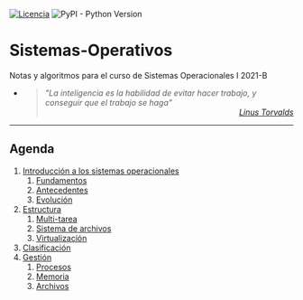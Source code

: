 [![Licencia](https://img.shields.io/badge/license-MIT-blue.svg)](http://kmonsoor.mit-license.org/) ![PyPI - Python Version](https://img.shields.io/pypi/pyversions/matplotlib)

# Sistemas-Operativos
Notas y algoritmos para el curso de Sistemas Operacionales I 2021-B

* > <i>"La inteligencia es la habilidad de evitar hacer trabajo, y conseguir que el trabajo se haga"</i><br>
<cite style="display:block; text-align: right">[Linus Torvalds](https://es.wikipedia.org/wiki/Linus_Torvalds)</cite>


---
## Agenda
1. [Introducción a los sistemas operacionales][11]
    1. [Fundamentos][11]
    1. [Antecedentes][12]
    1. [Evolución][13]
1. [Estructura][21]
    1. [Multi-tarea][21]
    1. [Sistema de archivos][22]
    1. [Virtualización][23]
1. [Clasificación][30]
1. [Gestión][30]
    1. [Procesos][30]
    1. [Memoria][40]
    1. [Archivos][50]


[11]: https://github.com/GiancarloBenavides/Telematics/tree/master/Operacionales/11-Fundamentos
[12]: https://github.com/GiancarloBenavides/Telematics/tree/master/Operacionales/12-Antecedentes
[13]: https://github.com/GiancarloBenavides/Telematics/tree/master/Operacionales/13-Evolucion
[21]: https://github.com/GiancarloBenavides/Telematics/tree/master/Operacionales/21-Multitarea
[22]: https://github.com/GiancarloBenavides/Telematics/tree/master/Operacionales/22-Sistema-de-archivos
[23]: https://github.com/GiancarloBenavides/Telematics/tree/master/Operacionales/23-Virtualizacion
[30]: https://github.com/GiancarloBenavides/Telematics/tree/master/Operacionales/30-Procesos
[40]: https://github.com/GiancarloBenavides/Telematics/tree/master/Operacionales/40-Memoria
[50]: https://github.com/GiancarloBenavides/Telematics/tree/master/Operacionales/50-Archivos
